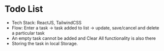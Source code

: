 # Todo List
- Tech Stack: ReactJS, TailwindCSS
- Flow: Enter a task -> task added to list -> update, save/cancel and delete a particular task
- An empty task cannot be added and Clear All functionality is also there
- Storing the task in local Storage.
